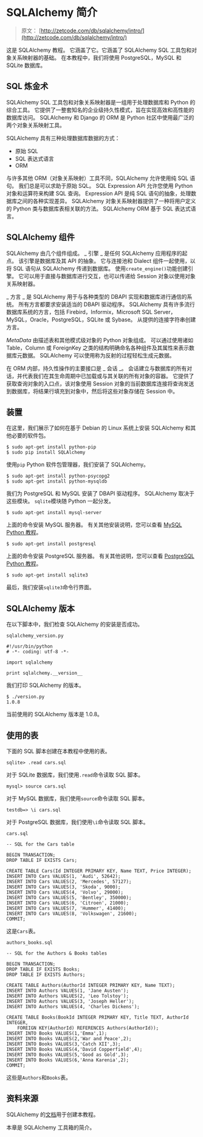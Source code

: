 # SQLAlchemy 简介

> 原文： [http://zetcode.com/db/sqlalchemy/intro/](http://zetcode.com/db/sqlalchemy/intro/)

这是 SQLAlchemy 教程。 它涵盖了它。它涵盖了 SQLAlchemy SQL 工具包和对象关系映射器的基础。 在本教程中，我们将使用 PostgreSQL，MySQL 和 SQLite 数据库。

## SQL 炼金术

SQLAlchemy SQL 工具包和对象关系映射器是一组用于处理数据库和 Python 的综合工具。 它提供了一整套知名的企业级持久性模式，旨在实现高效和高性能的数据库访问。 SQLAlchemy 和 Django 的 ORM 是 Python 社区中使用最广泛的两个对象关系映射工具。

SQLAlchemy 具有三种处理数据库数据的方式：

*   原始 SQL
*   SQL 表达式语言
*   ORM

与许多其他 ORM（对象关系映射）工具不同，SQLAlchemy 允许使用纯 SQL 语句。 我们总是可以求助于原始 SQL。 SQL Expression API 允许您使用 Python 对象和运算符来构建 SQL 查询。 Expression API 是纯 SQL 语句的抽象，处理数据库之间的各种实现差异。 SQLAlchemy 对象关系映射器提供了一种将用户定义的 Python 类与数据库表相关联的方法。 SQLAlchemy ORM 基于 SQL 表达式语言。

## SQLAlchemy 组件

SQLAlchemy 由几个组件组成。 _ 引擎 _ 是任何 SQLAlchemy 应用程序的起点。 该引擎是数据库及其 API 的抽象。 它与连接池和 Dialect 组件一起使用，以将 SQL 语句从 SQLAlchemy 传递到数据库。 使用`create_engine()`功能创建引擎。 它可以用于直接与数据库进行交互，也可以传递给 Session 对象以使用对象关系映射器。

_ 方言 _ 是 SQLAlchemy 用于与各种类型的 DBAPI 实现和数据库进行通信的系统。 所有方言都要求安装适当的 DBAPI 驱动程序。 SQLAlchemy 具有许多流行数据库系统的方言，包括 Firebird，Informix，Microsoft SQL Server，MySQL，Oracle，PostgreSQL，SQLite 或 Sybase。 从提供的连接字符串创建方言。

_MetaData_ 由描述表和其他模式级对象的 Python 对象组成。 可以通过使用诸如 Table，Column 或 ForeignKey 之类的结构明确命名各种组件及其属性来表示数据库元数据。 SQLAlchemy 可以使用称为反射的过程轻松生成元数据。

在 ORM 内部，持久性操作的主要接口是 _ 会话 _。 会话建立与数据库的所有对话，并代表我们在其生命周期中已加载或与其关联的所有对象的容器。 它提供了获取查询对象的入口点，该对象使用 Session 对象的当前数据库连接将查询发送到数据库，将结果行填充到对象中，然后将这些对象存储在 Session 中。

## 装置

在这里，我们展示了如何在基于 Debian 的 Linux 系统上安装 SQLAlchemy 和其他必要的软件包。

```
$ sudo apt-get install python-pip
$ sudo pip install SQLAlchemy

```

使用`pip` Python 软件包管理器，我们安装了 SQLAlchemy。

```
$ sudo apt-get install python-psycopg2
$ sudo apt-get install python-mysqldb

```

我们为 PostgreSQL 和 MySQL 安装了 DBAPI 驱动程序。 SQLAlchemy 取决于这些模块。 `sqlite`模块随 Python 一起分发。

```
$ sudo apt-get install mysql-server

```

上面的命令安装 MySQL 服务器。 有关其他安装说明，您可以查看 [MySQL Python 教程](/db/mysqlpython/)。

```
$ sudo apt-get install postgresql

```

上面的命令安装 PostgreSQL 服务器。 有关其他说明，您可以查看 [PostgreSQL Python 教程](/db/postgresqlpythontutorial/)。

```
$ sudo apt-get install sqlite3

```

最后，我们安装`sqlite3`命令行界面。

## SQLAlchemy 版本

在以下脚本中，我们检查 SQLAlchemy 的安装是否成功。

`sqlalchemy_version.py`

```
#!/usr/bin/python
# -*- coding: utf-8 -*-

import sqlalchemy

print sqlalchemy.__version__

```

我们打印 SQLAlchemy 的版本。

```
$ ./version.py 
1.0.8

```

当前使用的 SQLAlchemy 版本是 1.0.8。

## 使用的表

下面的 SQL 脚本创建在本教程中使用的表。

```
sqlite> .read cars.sql

```

对于 SQLite 数据库，我们使用`.read`命令读取 SQL 脚本。

```
mysql> source cars.sql

```

对于 MySQL 数据库，我们使用`source`命令读取 SQL 脚本。

```
testdb=> \i cars.sql

```

对于 PostgreSQL 数据库，我们使用`\i`命令读取 SQL 脚本。

`cars.sql`

```
-- SQL for the Cars table

BEGIN TRANSACTION;
DROP TABLE IF EXISTS Cars;

CREATE TABLE Cars(Id INTEGER PRIMARY KEY, Name TEXT, Price INTEGER);
INSERT INTO Cars VALUES(1, 'Audi', 52642);
INSERT INTO Cars VALUES(2, 'Mercedes', 57127);
INSERT INTO Cars VALUES(3, 'Skoda', 9000);
INSERT INTO Cars VALUES(4, 'Volvo', 29000);
INSERT INTO Cars VALUES(5, 'Bentley', 350000);
INSERT INTO Cars VALUES(6, 'Citroen', 21000);
INSERT INTO Cars VALUES(7, 'Hummer', 41400);
INSERT INTO Cars VALUES(8, 'Volkswagen', 21600);
COMMIT;

```

这是`Cars`表。

`authors_books.sql`

```
-- SQL for the Authors & Books tables

BEGIN TRANSACTION;
DROP TABLE IF EXISTS Books;
DROP TABLE IF EXISTS Authors;

CREATE TABLE Authors(AuthorId INTEGER PRIMARY KEY, Name TEXT);
INSERT INTO Authors VALUES(1, 'Jane Austen');
INSERT INTO Authors VALUES(2, 'Leo Tolstoy');
INSERT INTO Authors VALUES(3, 'Joseph Heller');
INSERT INTO Authors VALUES(4, 'Charles Dickens');

CREATE TABLE Books(BookId INTEGER PRIMARY KEY, Title TEXT, AuthorId INTEGER, 
    FOREIGN KEY(AuthorId) REFERENCES Authors(AuthorId));
INSERT INTO Books VALUES(1,'Emma',1);
INSERT INTO Books VALUES(2,'War and Peace',2);
INSERT INTO Books VALUES(3,'Catch XII',3);
INSERT INTO Books VALUES(4,'David Copperfield',4);
INSERT INTO Books VALUES(5,'Good as Gold',3);
INSERT INTO Books VALUES(6,'Anna Karenia',2);
COMMIT;

```

这些是`Authors`和`Books`表。

## 资料来源

SQLAlchemy 的[文档](http://docs.sqlalchemy.org/en/rel_1_0/index.html)用于创建本教程。

本章是 SQLAlchemy 工具箱的简介。